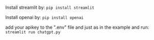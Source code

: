 Install streamlit by: 
`pip install streamlit`

Install openai by:
`pip install openai`

add your apikey to the ".env" file and just as in the example and run:
`streamlit run chatgpt.py`
